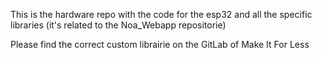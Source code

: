 This is the hardware repo with the code for the esp32 and all the specific libraries (it's related to the Noa_Webapp repositorie)

Please find the correct custom librairie on the GitLab of Make It For Less

